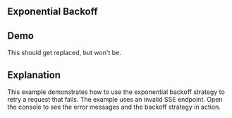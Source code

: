 ## Exponential Backoff

## Demo

<div
    data-on-load="$put('/examples/backoff/notValid')"
>
     <div id="results">This should get replaced, but won't be.</div>
</div>

## Explanation

This example demonstrates how to use the exponential backoff strategy to retry a request that fails. The example uses an invalid SSE endpoint. Open the console to see the error messages and the backoff strategy in action.
